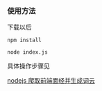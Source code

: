 ### 使用方法

下载以后

`npm install`

`node index.js`

具体操作步骤见

[ nodejs 爬取前端面经并生成词云 ](https://blog.csdn.net/zhang6223284/article/details/81263986)